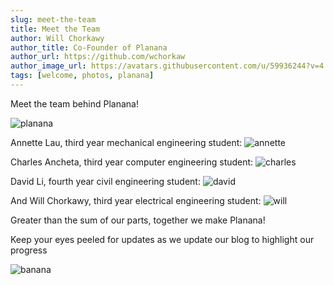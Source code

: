 ```yaml
---
slug: meet-the-team
title: Meet the Team
author: Will Chorkawy
author_title: Co-Founder of Planana
author_url: https://github.com/wchorkaw
author_image_url: https://avatars.githubusercontent.com/u/59936244?v=4
tags: [welcome, photos, planana]
---
```


Meet the team behind Planana!

![planana](/img/blog/planana.png)

<!-- truncate -->

Annette Lau, third year mechanical engineering student: 
![annette](/img/blog/annette.png)


Charles Ancheta, third year computer engineering student:
![charles](/img/blog/chalres.png)


David Li, fourth year civil engineering student:
![david](/img/blog/david.png)


And Will Chorkawy, third year electrical engineering student:
![will](/img/blog/will.png)



Greater than the sum of our parts, together we make Planana! 

Keep your eyes peeled for updates as we update our blog to highlight our progress

![banana](/img/blog/obanana.png)
